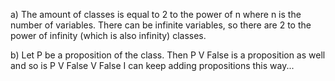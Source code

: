 a) The amount of classes is equal to 2 to the power of n
where n is the number of variables. There can be infinite variables, so there are 2 to the power of infinity (which is also infinity) classes.

b) Let P be a proposition of the class. Then P V False is a proposition as well and so is P V False V False
I can keep adding propositions this way...
